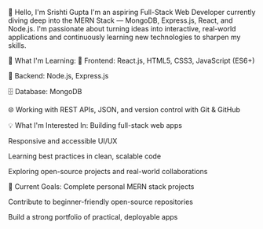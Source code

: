 👋 Hello, I'm Srishti Gupta
I'm an aspiring Full-Stack Web Developer currently diving deep into the MERN Stack — MongoDB, Express.js, React, and Node.js. I'm passionate about turning ideas into interactive, real-world applications and continuously learning new technologies to sharpen my skills.

🌱 What I'm Learning:
🔧 Frontend: React.js, HTML5, CSS3, JavaScript (ES6+)

🔧 Backend: Node.js, Express.js

🗄️ Database: MongoDB

🌐 Working with REST APIs, JSON, and version control with Git & GitHub

💡 What I'm Interested In:
Building full-stack web apps

Responsive and accessible UI/UX

Learning best practices in clean, scalable code

Exploring open-source projects and real-world collaborations

🔭 Current Goals:
Complete personal MERN stack projects

Contribute to beginner-friendly open-source repositories

Build a strong portfolio of practical, deployable apps


